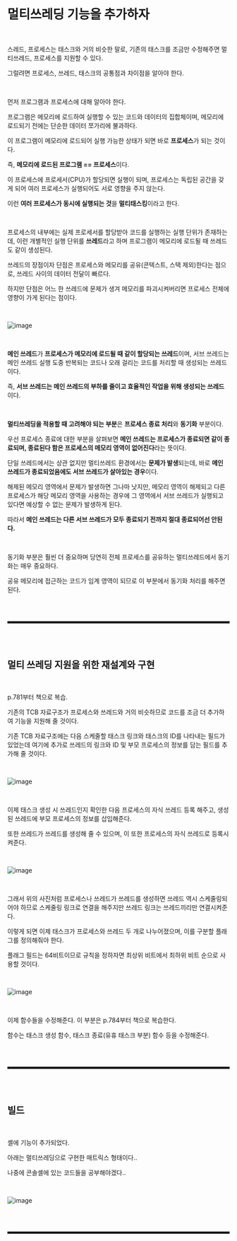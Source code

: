 # 멀티쓰레딩 기능을 추가하자

<br>

스레드, 프로세스는 태스크와 거의 비슷한 말로, 기존의 태스크를 조금만 수정해주면 멀티쓰레드, 프로세스를 지원할 수 있다.

그럴려면 프로세스, 쓰레드, 태스크의 공통점과 차이점을 알아야 한다.

<br>

먼저 프로그램과 프로세스에 대해 알아야 한다.

프로그램은 메모리에 로드하여 실행할 수 있는 코드와 데이터의 집합체이며, 메모리에 로드되기 전에는 단순한 데이터 쪼가리에 불과하다.

이 프로그램이 메모리에 로드되어 실행 가능한 상태가 되면 바로 **프로세스**가 되는 것이다. 

즉, **메모리에 로드된 프로그램 == 프로세스**이다.

이 프로세스에 프로세서(CPU)가 할당되면 실행이 되며, 프로세스는 독립된 공간을 갖게 되어 여러 프로세스가 실행되어도 서로 영향을 주지 않는다.

이런 **여러 프로세스가 동시에 실행되는 것**을 **멀티태스킹**이라고 한다.

<br>

프로세스의 내부에는 실제 프로세서를 할당받아 코드를 실행하는 실행 단위가 존재하는데, 이런 개별적인 실행 단위를 **쓰레드**라고 하며 프로그램이 메모리에 로드될 때 쓰레드도 같이 생성된다.

쓰레드의 장점이자 단점은 프로세스와 메모리를 공유(콘텍스트, 스택 제외)한다는 점으로, 쓰레드 사이의 데이터 전달이 빠르다.

하지만 단점은 어느 한 쓰레드에 문제가 생겨 메모리를 파괴시켜버리면 프로세스 전체에 영향이 가게 된다는 점이다.

<br>

![image](https://user-images.githubusercontent.com/52172169/203709544-675d01e0-9fe1-4318-8e69-a0a86a7aa1db.png)

<br>

**메인 쓰레드**가 **프로세스가 메모리에 로드될 때 같이 할당되는 쓰레드**이며, 서브 쓰레드는 메인 쓰레드 실행 도중 반복되는 코드나 오래 걸리는 코드를 처리할 때 생성되는 쓰레드이다.

즉, **서브 쓰레드는 메인 쓰레드의 부하를 줄이고 효율적인 작업을 위해 생성되는 쓰레드**이다.

<br>

**멀티쓰레딩을 적용할 때 고려해야 되는 부분**은 **프로세스 종료 처리**와 **동기화** 부분이다.

우선 프로세스 종료에 대한 부분을 살펴보면 **메인 쓰레드는 프로세스가 종료되면 같이 종료되며, 종료된다 함은 프로세스의 메모리 영역이 없어진다**라는 뜻이다.

단일 쓰레드에서는 상관 없지만 멀티쓰레드 환경에서는 **문제가 발생**되는데, 바로 **메인 쓰레드가 종료되었음에도 서브 쓰레드가 살아있는 경우**이다.

해제된 메모리 영역에서 문제가 발생하면 그나마 낫지만, 메모리 영역이 해제되고 다른 프로세스가 해당 메모리 영역을 사용하는 경우에 그 영역에서 서브 쓰레드가 실행되고 있다면 예상할 수 없는 문제가 발생하게 된다.

따라서 **메인 쓰레드는 다른 서브 쓰레드가 모두 종료되기 전까지 절대 종료되어선 안된다.**

<br>

동기화 부분은 훨씬 더 중요하며 당연히 전체 프로세스를 공유하는 멀티쓰레드에서 동기화는 매우 중요하다.

공유 메모리에 접근하는 코드가 임계 영역이 되므로 이 부분에서 동기화 처리를 해주면 된다.

<br><br>
<hr style="border: 2px solid;">
<br><br>

## 멀티 쓰레딩 지원을 위한 재설계와 구현

<br>

p.781부터 책으로 복습.

기존의 TCB 자료구조가 프로세스와 쓰레드와 거의 비슷하므로 코드를 조금 더 추가하여 기능을 지원해 줄 것이다.

기존 TCB 자료구조에는 다음 스케줄할 태스크 링크와 태스크의 ID를 나타내는 필드가 있었는데 여기에 추가로 쓰레드의 링크와 ID 및 부모 프로세스의 정보를 담는 필드를 추가해 줄 것이다.

<br>

![image](https://user-images.githubusercontent.com/52172169/203715000-e2839e4a-abb8-4f16-8568-a55c04e5fbfb.png)

<br>

이제 태스크 생성 시 쓰레드인지 확인한 다음 프로세스의 자식 쓰레드 등록 해주고, 생성된 쓰레드에 부모 프로세스의 정보를 삽입해준다.

또한 쓰레드가 쓰레드를 생성해 줄 수 있으며, 이 또한 프로세스의 자식 쓰레드로 등록시켜준다.

<br>

![image](https://user-images.githubusercontent.com/52172169/203715202-b3830673-2a62-4cf3-975e-4844415d0946.png)

<br>

그래서 위의 사진처럼 프로세스나 쓰레드가 쓰레드를 생성하면 쓰레드 역시 스케줄링되어야 하므로 스케줄링 링크로 연결을 해주지만 쓰레드 링크는 쓰레드끼리만 연결시켜준다.

이렇게 되면 이제 태스크가 프로세스와 쓰레드 두 개로 나누어졌으며, 이를 구분할 플래그를 정의해줘야 한다.

플래그 필드는 64비트이므로 규칙을 정하자면 최상위 비트에서 최하위 비트 순으로 사용할 것이다.

<br>

![image](https://user-images.githubusercontent.com/52172169/203716914-e750e13b-ad53-48af-a3cb-3b884d7300d7.png)

<br>

이제 함수들을 수정해준다. 이 부분은 p.784부터 책으로 복습한다.

함수는 태스크 생성 함수, 태스크 종료(유휴 태스크 부분) 함수 등을 수정해준다.

<br><br>
<hr style="border: 2px solid;">
<br><br>

## 빌드

<br>

셸에 기능이 추가되었다.

아래는 멀티쓰레딩으로 구현한 매트릭스 형태이다..

나중에 콘솔셸에 있는 코드들을 공부해야겠다..

<br>

![image](https://user-images.githubusercontent.com/52172169/203731992-d11a0172-fa30-4855-908d-70dd886e969e.png)

<br><br>
<hr style="border: 2px solid;">
<br><br>
